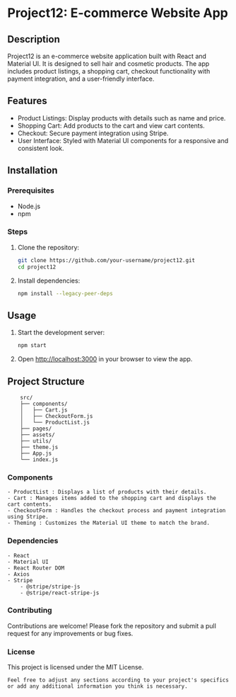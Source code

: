 # Project12: E-commerce Website App

## Description

Project12 is an e-commerce website application built with React and Material UI. It is designed to sell hair and cosmetic products. The app includes product listings, a shopping cart, checkout functionality with payment integration, and a user-friendly interface.

## Features

- Product Listings: Display products with details such as name and price.
- Shopping Cart: Add products to the cart and view cart contents.
- Checkout: Secure payment integration using Stripe.
- User Interface: Styled with Material UI components for a responsive and consistent look.

## Installation

### Prerequisites

- Node.js
- npm

### Steps

1. Clone the repository:

    ```bash
    git clone https://github.com/your-username/project12.git
    cd project12
    ```

2. Install dependencies:

    ```bash
    npm install --legacy-peer-deps
    ```

## Usage

1. Start the development server:

    ```bash
    npm start
    ```

2. Open [http://localhost:3000](http://localhost:3000) in your browser to view the app.

## Project Structure

```plaintext
    src/
    ├── components/
    │   ├── Cart.js
    │   ├── CheckoutForm.js
    │   └── ProductList.js
    ├── pages/
    ├── assets/
    ├── utils/
    ├── theme.js
    ├── App.js
    └── index.js
```
### Components

    - ProductList : Displays a list of products with their details.
    - Cart : Manages items added to the shopping cart and displays the cart contents.
    - CheckoutForm : Handles the checkout process and payment integration using Stripe.
    - Theming : Customizes the Material UI theme to match the brand.

### Dependencies

    - React
    - Material UI
    - React Router DOM
    - Axios
    - Stripe
        - @stripe/stripe-js
        - @stripe/react-stripe-js

### Contributing

Contributions are welcome! Please fork the repository and submit a pull request for any improvements or bug fixes.

### License

This project is licensed under the MIT License.


```
Feel free to adjust any sections according to your project's specifics or add any additional information you think is necessary.
```